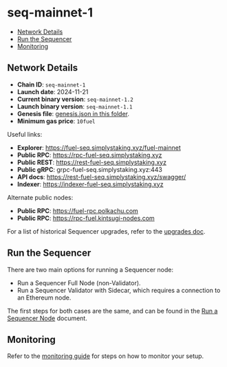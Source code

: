 # seq-mainnet-1

- [Network Details](#network-details)
- [Run the Sequencer](#run-the-sequencer)
- [Monitoring](#monitoring)

## Network Details

- **Chain ID**: `seq-mainnet-1`
- **Launch date**: 2024-11-21
- **Current binary version**: `seq-mainnet-1.2`
- **Launch binary version**: `seq-mainnet-1.1`
- **Genesis file**: [genesis.json in this folder](./genesis.json).
- **Minimum gas price**: `10fuel`

Useful links:

- **Explorer**: https://fuel-seq.simplystaking.xyz/fuel-mainnet
- **Public RPC**: https://rpc-fuel-seq.simplystaking.xyz
- **Public REST**: https://rest-fuel-seq.simplystaking.xyz
- **Public gRPC**: grpc-fuel-seq.simplystaking.xyz:443
- **API docs**: https://rest-fuel-seq.simplystaking.xyz/swagger/
- **Indexer**: https://indexer-fuel-seq.simplystaking.xyz

Alternate public nodes:

- **Public RPC**: https://fuel-rpc.polkachu.com
- **Public RPC**: https://rpc-fuel.kintsugi-nodes.com

For a list of historical Sequencer upgrades, refer to the [upgrades doc](./UPGRADES.md).

## Run the Sequencer

There are two main options for running a Sequencer node:

- Run a Sequencer Full Node (non-Validator).
- Run a Sequencer Validator with Sidecar, which requires a connection to an Ethereum node.

The first steps for both cases are the same, and can be found in the [Run a Sequencer Node](./RUN_NODE.md) document.

## Monitoring

Refer to the [monitoring guide](./MONITORING.md) for steps on how to monitor your setup.
